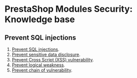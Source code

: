 # PrestaShop Modules Security: Knowledge base

## Prevent SQL injections

1. [Prevent SQL injections](SQLInjections.md).
2. [Prevent sensitive data disclosure]().
3. [Prevent Cross Script (XSS) vulnerability]().
4. [Prevent logical weakness]().
5. [Prevent chain of vulnerability]().